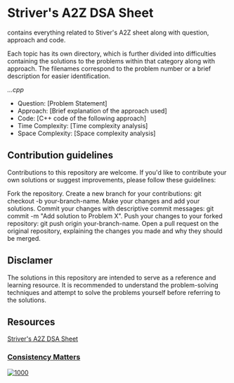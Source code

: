 <h1>Striver's A2Z DSA Sheet</h1>
 contains everything related to Stiver's A2Z sheet along with question, approach and code.
 
Each topic has its own directory, which is further divided into difficulties containing the solutions to the problems within that category along with approach. The filenames correspond to the problem number or a brief description for easier identification.

<i>...cpp</i>
<ul>
    <li>Question: [Problem Statement]</li>
    <li>Approach: [Brief explanation of the approach used]</li>
    <li>Code: [C++ code of the following approach]</li>
    <li>Time Complexity: [Time complexity analysis]</li>
    <li>Space Complexity: [Space complexity analysis]</li>
</ul>

<h2>Contribution guidelines</h2>
Contributions to this repository are welcome. If you'd like to contribute your own solutions or suggest improvements, please follow these guidelines:

<p>
    Fork the repository.
    Create a new branch for your contributions: git checkout -b your-branch-name.
    Make your changes and add your solutions.
    Commit your changes with descriptive commit messages: git commit -m "Add solution to Problem X".
    Push your changes to your forked repository: git push origin your-branch-name.
    Open a pull request on the original repository, explaining the changes you made and why they should be merged.
</p>

<h2>Disclamer</h2>
The solutions in this repository are intended to serve as a reference and learning resource. It is recommended to understand the problem-solving techniques and attempt to solve the problems yourself before referring to the solutions.

<h2>Resources</h2>
<a href="https://takeuforward.org/strivers-a2z-dsa-course/strivers-a2z-dsa-course-sheet-2/">Striver's A2Z DSA Sheet
 
### Consistency Matters
![1000](https://github.com/Codensity30/Striver-s-A2Z-DSA-Sheet/assets/129579058/d23fb219-4930-4c1a-9e8d-fd18ab902cdc)

